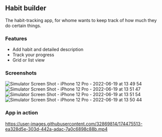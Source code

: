 ## Habit builder

The habit-tracking app, for whome wants to keep track of how much they do certain things.

### Features 
 - Add habit and detailed description
 - Track your progress
 - Grid or list view


### Screenshots

![Simulator Screen Shot - iPhone 12 Pro - 2022-06-19 at 13 49 54](https://user-images.githubusercontent.com/32869814/174475492-c8429630-6aec-4069-adc8-03e18e20c73e.png)
![Simulator Screen Shot - iPhone 12 Pro - 2022-06-19 at 13 51 47](https://user-images.githubusercontent.com/32869814/174475486-dbeab1f6-0e02-4455-86fc-afc7e8bd511f.png)
![Simulator Screen Shot - iPhone 12 Pro - 2022-06-19 at 13 51 54](https://user-images.githubusercontent.com/32869814/174475493-8f712fc7-2d84-45f9-9096-421410971011.png)
![Simulator Screen Shot - iPhone 12 Pro - 2022-06-19 at 13 50 44](https://user-images.githubusercontent.com/32869814/174475491-5a8fb007-abc5-4da1-a803-3d44dea0ef32.png)



### App in action


https://user-images.githubusercontent.com/32869814/174475513-ea328d5e-303d-442a-adac-7a0c6898c88b.mp4

